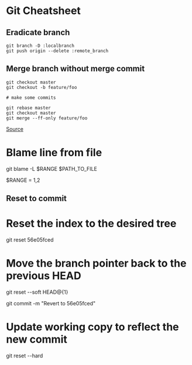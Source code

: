 # Git Cheatsheet

## Eradicate branch
```
git branch -D :localbranch
git push origin --delete :remote_branch
```


## Merge branch without merge commit

```
git checkout master
git checkout -b feature/foo

# make some commits

git rebase master
git checkout master
git merge --ff-only feature/foo
```

[Source](http://stackoverflow.com/a/16358699/5147646)

# Blame line from file

git blame -L $RANGE  $PATH_TO_FILE

$RANGE = 1,2

## Reset to commit

# Reset the index to the desired tree
git reset 56e05fced

# Move the branch pointer back to the previous HEAD
git reset --soft HEAD@{1}

git commit -m "Revert to 56e05fced"

# Update working copy to reflect the new commit
git reset --hard